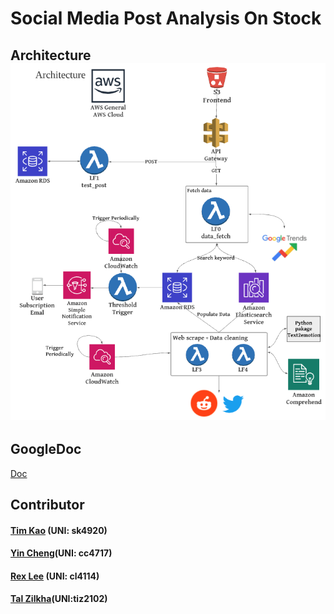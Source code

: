 # Social Media Post Analysis On Stock

## Architecture![image](https://github.com/jyincheng/Social-Media-Analysis-Stock/blob/main/architecture.png)

## GoogleDoc ##
[Doc](https://docs.google.com/document/d/1gXInC-6Qhd7_PIMrfa9pfa3rOAB2pv5xE9oXymQG6Uc/edit)

## Contributor ##
#### [Tim Kao](https://github.com/tim-kao) (UNI: sk4920)
#### [Yin Cheng](https://github.com/jyincheng)(UNI: cc4717)
#### [Rex Lee](https://github.com/cloudadvance0709) (UNI: cl4114)
#### [Tal Zilkha](https://github.com/tzilkha)(UNI:tiz2102)
 
